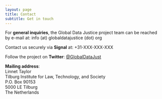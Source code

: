 ```yaml
---
layout: page
title: Contact
subtitle: Get in touch
---
```


For **general inquiries**, the Global Data Justice project team can be reached by e-mail at: info (at) globaldatajustice (dot) org

Contact us securely via **Signal** at: +31-XXX-XXX-XXX

Follow the project on **Twitter**: [@GlobalDataJust](https://twitter.com/globaldatajust)

**Mailing address**:<br>
Linnet Taylor<br>
Tilburg Institute for Law, Technology, and Society<br>
P.O. Box 90153<br>
5000 LE Tilburg<br>
The Netherlands<br>
